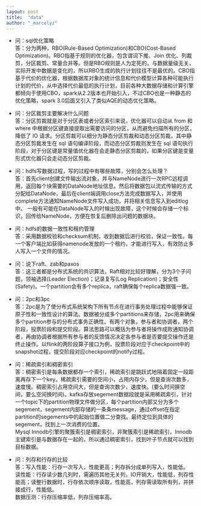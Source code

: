 ```yaml
---
layout: post
title:  "data"
author: "_marcelyz"
---
```


- 问：sql优化策略<br/>
答：分为两种，RBO(Rule-Based Optimization)和CBO(Cost-Based Optimization)。RBO指基于规则的优化器，包含谓词下推、Join 优化、列裁剪，分区裁剪、常量合并等。但是RBO规则是人为定死的，与数据量级无关，实际开发中数据是变化的，所以RBO生成的执行计划往往不是最优的。CBO指基于代价的优化器，根据数据库对象的统计信息和代价模型计算各种可能执行计划的代价，从中选择代价最低的执行计划，目前各种大数据存储和计算引擎都倾向于使用CBO，spark从2.2版本也开始引入，不过CBO也是一种静态的优化策略，spark 3.0后面又引入了类似AQE的动态优化策略。

- 问：分区裁剪主要解决什么问题<br/>
答：分区剪裁就是对于分区表或者分区索引来说，优化器可以自动从 from 和 where 中根据分区键直接提取出需要访问的分区，从而避免扫描所有的分区，降低了 IO 请求。分区剪裁可以细分为静态分区剪裁和动态分区剪裁，其中静态分区剪裁发生在 sql 语句编译阶段，而动态分区剪裁则发生在 sql 语句执行阶段，对于分区键是常量值优化器在会走静态分区剪裁的，如果分区键是变量形式优化器只会走动态分区剪裁。

- 问：hdfs写数据过程，写的过程中有哪些故障，分别会怎么处理？<br/>
答：首先client创建文件输出流对象，并与NameNode进行一次RPC远程调用，返回每个块需要的DataNode地址信息。然后将数据包以流式传输的方式分配给DataNode，最后在client端调用close方法完成数据写入，并使用complete方法通知NameNode文件写入成功，并将相关信息写入到editlog中。
一般有可能在DataNode写入的时候出现故障，这个时候会存储一个标识，回传给NameNode，方便在恢复后删除出问题的数据块。

- 问：hdfs的数据一致性和租约管理<br/>
答：采用数据校验和checksum机制，收到数据后进行校验，保证一致性。每一个客户端比如获得namenode发放的一个租约，才能进行写入，有效防止多人写入一个文件的情况。

- 问：说下raft、zab和paxos<br/>
答：这三者都是分布式系统的共识算法，Raft相对比较好理解，分为3个子问题，领袖选择(Leader Election)；记录复写(Log Replication)；安全性(Safety)。一个partition会有多个replica，raft确保每个replica数据强一致。

- 问：2pc和3pc<br/>
答：2pc是为了使分布式系统架构下所有节点在进行事务处理过程中能够保证原子性和一致性设计的算法。数据被分成多个partitions来存储，2pc用来确保多个partition参与的分布式事务正确性。有两个对象，参与者和协调者，两个阶段，投票阶段和提交阶段。算法思路可以概括为参与者将操作成败通知协调者，再由协调者根据所有参与者的反馈情况决定各参与者是否要提交操作还是终止操作。以flink的两阶段算子接口为例，投票阶段对应于checkpoint中的snapshot过程，提交阶段对应checkpoint的notify过程。

- 问：稀疏索引和稠密索引  
答：稠密索引是每条数据都存一个索引，稀疏索引是跳跃式地隔着固定一段距离再存下一个key。稀疏索引需要的空间小，占用内存少，但是查询次数多，速度慢。稠密索引占用空间大，但是查询次数少，速度快。(要么时间换空间，要么空间换时间)。kafka存放segement数据段就是采用稀疏索引，针对一个topic下的partition物理文件做分区，每个partition内部又分为多个segement，segement内部存储的一条条message，通过offset在指定partition的segements中的起始位置做二分查找。最终定位到具体的segement，找到上一次消费的位置。  
Mysql Innodb引擎的聚簇索引是稠密索引，非聚簇索引是稀疏索引，Innodb主键索引是与数据存在一起的，所以通过稠密索引，找到叶子节点就可以找到目标数据。  

- 问：列存和行存的比较  
答：写入性能：行存一次写入，性能更高；列存拆分成单列写入，性能低。  
读性能：行存读少数几列时，需遍历其他无关列，IO开销大，性能低，列存性能高；读整行数据时，行存依次顺序读取，性能高，列存需读取所有列，并拼接成行，性能低。  
数据压测：行存压缩率低，列存压缩率高。  